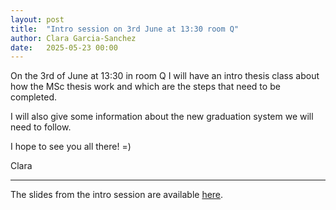 ```yaml
---
layout: post
title:  "Intro session on 3rd June at 13:30 room Q"
author: Clara Garcia-Sanchez
date:   2025-05-23 00:00
---
```


On the 3rd of June at 13:30 in room Q I will have an intro thesis class about how the MSc thesis work and which are the steps that need to be completed.

I will also give some information about the new graduation system we will need to follow.

I hope to see you all there! =)

Clara

- - -

The slides from the intro session are available <a href="{{ '/introsession/geo2021_intro_2025-06.pdf' | prepend: site.baseurl}}">here</a>.
